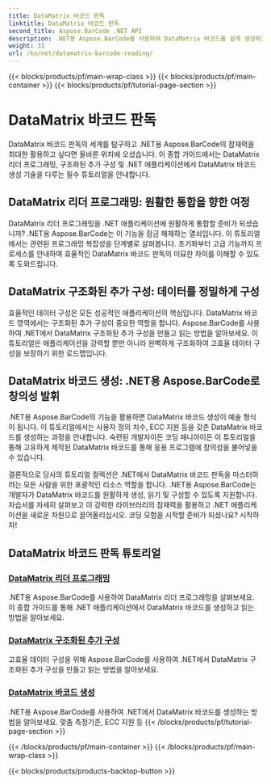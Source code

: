 ```yaml
---
title: DataMatrix 바코드 판독
linktitle: DataMatrix 바코드 판독
second_title: Aspose.BarCode .NET API
description: .NET용 Aspose.BarCode를 사용하여 DataMatrix 바코드를 쉽게 생성하고 읽을 수 있습니다. DataMatrix 리더 프로그래밍 및 구조화된 추가 구성에 대해 알아보세요.
weight: 31
url: /ko/net/datamatrix-barcode-reading/
---
```


{{< blocks/products/pf/main-wrap-class >}}
{{< blocks/products/pf/main-container >}}
{{< blocks/products/pf/tutorial-page-section >}}

# DataMatrix 바코드 판독


DataMatrix 바코드 판독의 세계를 탐구하고 .NET용 Aspose.BarCode의 잠재력을 최대한 활용하고 싶다면 올바른 위치에 오셨습니다. 이 종합 가이드에서는 DataMatrix 리더 프로그래밍, 구조화된 추가 구성 및 .NET 애플리케이션에서 DataMatrix 바코드 생성 기술을 다루는 필수 튜토리얼을 안내합니다.

## DataMatrix 리더 프로그래밍: 원활한 통합을 향한 여정

DataMatrix 리더 프로그래밍을 .NET 애플리케이션에 원활하게 통합할 준비가 되셨습니까? .NET용 Aspose.BarCode는 이 기능을 잠금 해제하는 열쇠입니다. 이 튜토리얼에서는 관련된 프로그래밍 복잡성을 단계별로 살펴봅니다. 초기화부터 고급 기능까지 프로세스를 안내하여 효율적인 DataMatrix 바코드 판독의 미묘한 차이를 이해할 수 있도록 도와드립니다.

## DataMatrix 구조화된 추가 구성: 데이터를 정밀하게 구성

효율적인 데이터 구성은 모든 성공적인 애플리케이션의 핵심입니다. DataMatrix 바코드 영역에서는 구조화된 추가 구성이 중요한 역할을 합니다. Aspose.BarCode를 사용하여 .NET에서 DataMatrix 구조화된 추가 구성을 만들고 읽는 방법을 알아보세요. 이 튜토리얼은 애플리케이션을 강력할 뿐만 아니라 완벽하게 구조화하여 고효율 데이터 구성을 보장하기 위한 로드맵입니다.

## DataMatrix 바코드 생성: .NET용 Aspose.BarCode로 창의성 발휘

.NET용 Aspose.BarCode의 기능을 활용하면 DataMatrix 바코드 생성이 예술 형식이 됩니다. 이 튜토리얼에서는 사용자 정의 치수, ECC 지원 등을 갖춘 DataMatrix 바코드를 생성하는 과정을 안내합니다. 숙련된 개발자이든 코딩 매니아이든 이 튜토리얼을 통해 고유하게 제작된 DataMatrix 바코드를 통해 응용 프로그램에 창의성을 불어넣을 수 있습니다.

결론적으로 당사의 튜토리얼 컬렉션은 .NET에서 DataMatrix 바코드 판독을 마스터하려는 모든 사람을 위한 포괄적인 리소스 역할을 합니다. .NET용 Aspose.BarCode는 개발자가 DataMatrix 바코드를 원활하게 생성, 읽기 및 구성할 수 있도록 지원합니다. 자습서를 자세히 살펴보고 이 강력한 라이브러리의 잠재력을 활용하고 .NET 애플리케이션을 새로운 차원으로 끌어올리십시오. 코딩 모험을 시작할 준비가 되셨나요? 시작하자!
## DataMatrix 바코드 판독 튜토리얼
### [DataMatrix 리더 프로그래밍](./datamatrix-reader-programming/)
.NET용 Aspose.BarCode를 사용하여 DataMatrix 리더 프로그래밍을 살펴보세요. 이 종합 가이드를 통해 .NET 애플리케이션에서 DataMatrix 바코드를 생성하고 읽는 방법을 알아보세요.
### [DataMatrix 구조화된 추가 구성](./datamatrix-structured-append-configuration/)
고효율 데이터 구성을 위해 Aspose.BarCode를 사용하여 .NET에서 DataMatrix 구조화된 추가 구성을 만들고 읽는 방법을 알아보세요.
### [DataMatrix 바코드 생성](./datamatrix-versions/)
.NET용 Aspose.BarCode를 사용하여 .NET에서 DataMatrix 바코드를 생성하는 방법을 알아보세요. 맞춤 측정기준, ECC 지원 등
{{< /blocks/products/pf/tutorial-page-section >}}

{{< /blocks/products/pf/main-container >}}
{{< /blocks/products/pf/main-wrap-class >}}

{{< blocks/products/products-backtop-button >}}
